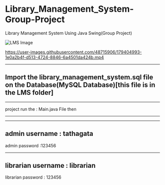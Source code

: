 # Library_Management_System-Group-Project
Library Management System Using Java Swing(Group Project)

![LMS Image](https://user-images.githubusercontent.com/48715906/124552567-5d105200-de51-11eb-9a36-e6468b892075.jpg)

https://user-images.githubusercontent.com/48715906/179404993-1e0a2b4f-d513-4724-8846-6a4501da424b.mp4



--------------------------------------------------------------------------------------------------------------
Import the library_management_system.sql file on the Database(MySQL Database)[this file is in the LMS folder] 
--------------------------------------------------------------------------------------------------------------
******************************************
project run the : Main.java File then
******************************************

******************************************

admin username : tathagata
------------------------------
admin password :123456

******************************

librarian username : librarian
-------------------------------
librarian password : 123456
